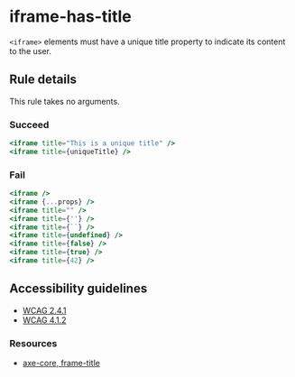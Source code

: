 # iframe-has-title

`<iframe>` elements must have a unique title property to indicate its content to the user.

## Rule details

This rule takes no arguments.

### Succeed

```jsx
<iframe title="This is a unique title" />
<iframe title={uniqueTitle} />
```

### Fail

```jsx
<iframe />
<iframe {...props} />
<iframe title="" />
<iframe title={''} />
<iframe title={``} />
<iframe title={undefined} />
<iframe title={false} />
<iframe title={true} />
<iframe title={42} />
```

## Accessibility guidelines

- [WCAG 2.4.1](https://www.w3.org/WAI/WCAG21/Understanding/bypass-blocks)
- [WCAG 4.1.2](https://www.w3.org/WAI/WCAG21/Understanding/name-role-value)

### Resources

- [axe-core, frame-title](https://dequeuniversity.com/rules/axe/3.2/frame-title)
